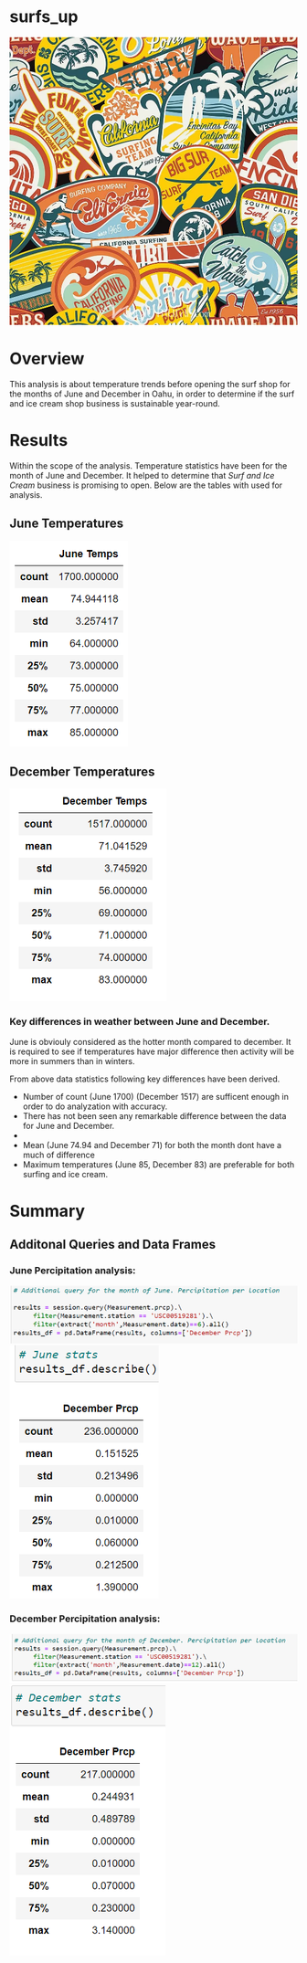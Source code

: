 # surfs_up

![git-hub](https://github.com/MonaElahi/surfs_up/blob/918a4ea9fab008116999e52befb43015ac4d768d/Surfing_image.webp)

# Overview

This analysis is about temperature trends before opening the surf shop for the months 
of June and December in Oahu, in order to determine if the surf and ice cream shop 
business is sustainable year-round. 


# Results

Within the scope of the analysis. Temperature statistics have been for the month of June and December.
It helped to determine that _Surf and Ice Cream_ business is promising to open. Below are the tables 
with used for analysis. 


## June Temperatures

![git-hub](https://github.com/MonaElahi/surfs_up/blob/6d47f8c3669da0ed55c640da3afb51f04a742961/Jun%20stats.PNG)


## December Temperatures

![git-hub](https://github.com/MonaElahi/surfs_up/blob/6d47f8c3669da0ed55c640da3afb51f04a742961/Dec%20stats.PNG)


### Key differences in weather between June and December.

June is obviouly considered as the hotter month compared to december. 
It is required to see if temperatures have major difference then activity will be
more in summers than in winters.

From above data statistics following key differences have been derived. 


- Number of count (June 1700) (December 1517) are sufficent enough in order to 
  do analyzation with accuracy. 
- There has not been seen any remarkable difference between the data for June and December.
- 
- Mean (June 74.94 and December 71) for both the month dont have a much of difference  
- Maximum temperatures (June 85, December 83) are preferable for both surfing and ice cream.

# Summary


## Additonal Queries and Data Frames 

### June Percipitation analysis:

![git-hub](https://github.com/MonaElahi/surfs_up/blob/557bc93f17086c614792d8a78345442c403a588d/Resources/June%20additional%20Query.PNG)
![git-hub](https://github.com/MonaElahi/surfs_up/blob/557bc93f17086c614792d8a78345442c403a588d/Resources/June%20Additional%20query%20stats.PNG)


### December Percipitation analysis:

![git-hub](https://github.com/MonaElahi/surfs_up/blob/557bc93f17086c614792d8a78345442c403a588d/Resources/December%20additional%20query.PNG)
![git-hub](https://github.com/MonaElahi/surfs_up/blob/557bc93f17086c614792d8a78345442c403a588d/Resources/December%20additional%20query%20stats.PNG)






